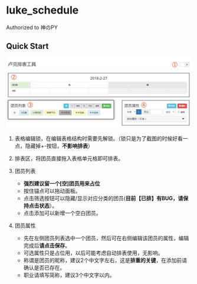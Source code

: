 # luke_schedule
Authorized to 神のPY

## Quick Start

![](img/preview.png)

1. 表格编辑锁，在编辑表格结构时需要先解锁。（锁只是为了截图的时候好看一点，隐藏掉+-按钮，**不影响排表**）

2. 排表区，将团员直接拖入表格单元格即可排表。

3. 团员列表

    - **强烈建议留一个\[空\]团员用来占位**
    - 按住锚点可以拖动面板。
    - 点击筛选按钮可以隐藏/显示对应分类的团员(**目前【已排】有BUG，请保持点击状态**）。
    - 点击添加可以新增一个空白团员。

4. 团员属性

    - 先在左侧团员列表选中一个团员，然后可在右侧编辑该团员的属性，编辑完成后**请点击保存**。
    - 可选属性只是占位用，以后可能考虑自动排表使用，无影响。
    - 称谓是团员的昵称，建议2个中文字左右，这是**排重的关键**，在添加前请确认是否已存在。
    - 职业请填写简称，建议3个中文字以内。

